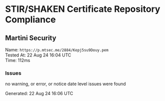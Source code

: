 # STIR/SHAKEN Certificate Repository Compliance

## Martini Security

Name: `https://p.mtsec.me/2884/Kepj5su9Douy.pem`\
Tested At: 22 Aug 24 16:04 UTC\
Time: 112ms

### Issues

no warning, or error, or notice date level issues were found

Generated: 22 Aug 24 16:06 UTC